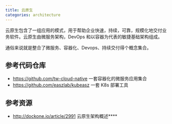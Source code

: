 ```yaml
---
title: 云原生
categories: architecture
---
```


云原生包含了一组应用的模式，用于帮助企业快速，持续，可靠，规模化地交付业务软件。云原生由微服务架构，DevOps 和以容器为代表的敏捷基础架构组成。

通俗来说就是整合了微服务、容器化、Devops、持续交付得个概念集合。

## 参考代码仓库

- https://github.com/tw-cloud-native 一套容器化的微服务应用集合
- https://github.com/easzlab/kubeasz 一套 K8s 部署工具

## 参考资源

- http://dockone.io/article/2991  云原生架构概述****

